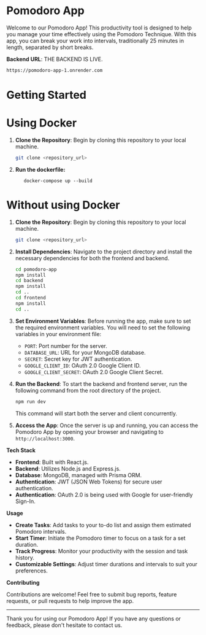 # Pomodoro App

Welcome to our Pomodoro App! This productivity tool is designed to help you manage your time effectively using the Pomodoro Technique. With this app, you can break your work into intervals, traditionally 25 minutes in length, separated by short breaks.

**Backend URL**: THE BACKEND IS LIVE.

   ```bash
   https://pomodoro-app-1.onrender.com
   ```

# Getting Started

# Using Docker

1. **Clone the Repository**: Begin by cloning this repository to your local machine.

   ```bash
   git clone <repository_url>
   ```

2. **Run the dockerfile:**
   ```
      docker-compose up --build
   ```
# Without using Docker
1. **Clone the Repository**: Begin by cloning this repository to your local machine.

   ```bash
   git clone <repository_url>
   ```

2. **Install Dependencies**: Navigate to the project directory and install the necessary dependencies for both the frontend and backend.

   ```bash
   cd pomodoro-app
   npm install
   cd backend
   npm install
   cd ..
   cd frontend
   npm install
   cd ..
   ```

3. **Set Environment Variables**: Before running the app, make sure to set the required environment variables. You will need to set the following variables in your environment file:

   - `PORT`: Port number for the server.
   - `DATABASE_URL`: URL for your MongoDB database.
   - `SECRET`: Secret key for JWT authentication.
   - `GOOGLE_CLIENT_ID`: OAuth 2.0 Google Client ID.
   - `GOOGLE_CLIENT_SECRET`: OAuth 2.0 Google Client Secret.

4. **Run the Backend**: To start the backend and frontend server, run the following command from the root directory of the project.

   ```bash
   npm run dev
   ```

   This command will start both the server and client concurrently.

5. **Access the App**: Once the server is up and running, you can access the Pomodoro App by opening your browser and navigating to `http://localhost:3000`.

**Tech Stack**

- **Frontend**: Built with React.js.
- **Backend**: Utilizes Node.js and Express.js.
- **Database**: MongoDB, managed with Prisma ORM.
- **Authentication**: JWT (JSON Web Tokens) for secure user authentication.
- **Authentication**: OAuth 2.0 is being used with Google for user-friendly Sign-In.

**Usage**

- **Create Tasks**: Add tasks to your to-do list and assign them estimated Pomodoro intervals.
- **Start Timer**: Initiate the Pomodoro timer to focus on a task for a set duration.
- **Track Progress**: Monitor your productivity with the session and task history.
- **Customizable Settings**: Adjust timer durations and intervals to suit your preferences.

**Contributing**

Contributions are welcome! Feel free to submit bug reports, feature requests, or pull requests to help improve the app.

---

Thank you for using our Pomodoro App! If you have any questions or feedback, please don't hesitate to contact us.
